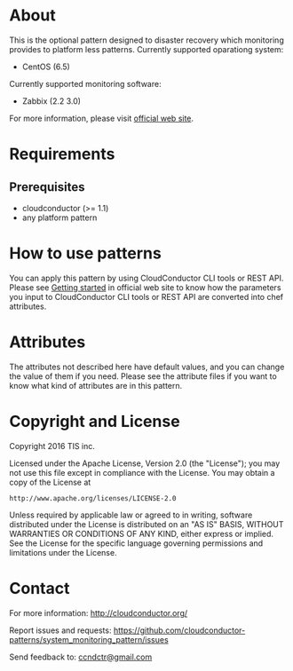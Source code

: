 About
=====

This is the optional pattern designed to disaster recovery which monitoring provides to platform less patterns.
Currently supported oparationg system:

* CentOS (6.5)

Currently supported monitoring software:

* Zabbix (2.2 3.0)

For more information, please visit [official web site](http://cloudconductor.org/).

Requirements
============

Prerequisites
-------------

- cloudconductor (>= 1.1)
- any platform pattern

How to use patterns
============

You can apply this pattern by using CloudConductor CLI tools or REST API.
Please see [Getting started](http://cloudconductor.org/en/documents/getting-started) in official web site to know
how the parameters you input to CloudConductor CLI tools or REST API are converted into
chef attributes.

Attributes
==========

The attributes not described here have default values, and you can change the value of them if you need.
Please see the attribute files if you want to know what kind of attributes are in this pattern.


Copyright and License
=====================

Copyright 2016 TIS inc.

Licensed under the Apache License, Version 2.0 (the "License");
you may not use this file except in compliance with the License.
You may obtain a copy of the License at

    http://www.apache.org/licenses/LICENSE-2.0

Unless required by applicable law or agreed to in writing, software
distributed under the License is distributed on an "AS IS" BASIS,
WITHOUT WARRANTIES OR CONDITIONS OF ANY KIND, either express or implied.
See the License for the specific language governing permissions and
limitations under the License.


Contact
========

For more information: <http://cloudconductor.org/>

Report issues and requests: <https://github.com/cloudconductor-patterns/system_monitoring_pattern/issues>

Send feedback to: <ccndctr@gmail.com>
